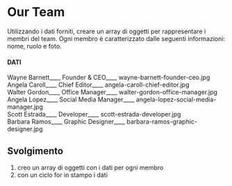 # Our Team

Utilizzando i dati forniti, creare un array di oggetti per rappresentare i membri del team.
Ogni membro è caratterizzato dalle seguenti informazioni: nome, ruolo e foto.

#### **DATI**

Wayne Barnett\_\_\_\_ Founder & CEO\_\_\_\_ wayne-barnett-founder-ceo.jpg <br>
Angela Caroll\_\_\_\_ Chief Editor\_\_\_\_ angela-caroll-chief-editor.jpg <br>
Walter Gordon\_\_\_\_ Office Manager\_\_\_\_ walter-gordon-office-manager.jpg <br>
Angela Lopez\_\_\_\_ Social Media Manager\_\_\_\_ angela-lopez-social-media-manager.jpg <br>
Scott Estrada\_\_\_\_ Developer\_\_\_\_ scott-estrada-developer.jpg <br>
Barbara Ramos\_\_\_\_ Graphic Designer\_\_\_\_ barbara-ramos-graphic-designer.jpg <br>

## Svolgimento

1. creo un array di oggetti con i dati per ogni membro
2. con un ciclo for in stampo i dati
